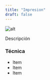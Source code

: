 ```yaml
---
title: "Impresion"
draft: false
---
```


![alt](//via.placeholder.com/640x150)

Descripción

### Técnica

* Item
* Item
* Item
